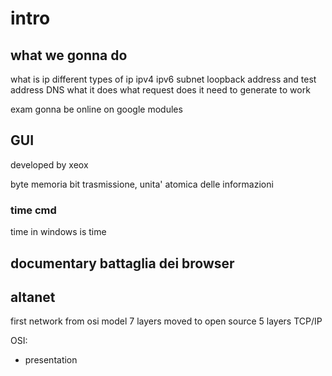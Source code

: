# intro

## what we gonna do

what is ip
different types of ip
ipv4 ipv6
subnet
loopback address and test address
DNS what it does
what request does it need to generate to work

exam gonna be online on google modules

## GUI

developed by xeox

byte memoria
bit trasmissione, unita' atomica delle informazioni

### time cmd

time in windows is time

## documentary battaglia dei browser

## altanet

first network
from osi model 7 layers moved to open source 5 layers TCP/IP

OSI:

- presentation
